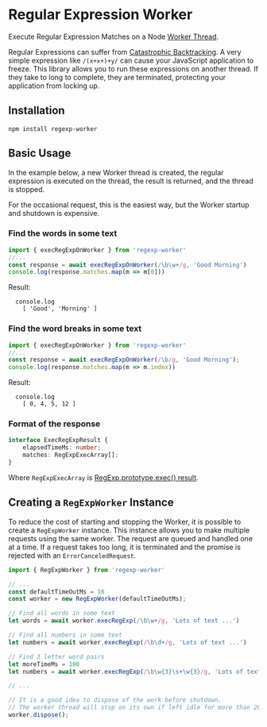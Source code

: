 # Regular Expression Worker

Execute Regular Expression Matches on a Node [Worker Thread](https://nodejs.org/api/worker_threads.html).

Regular Expressions can suffer from [Catastrophic Backtracking](https://www.regular-expressions.info/catastrophic.html). A very simple expression like `/(x+x+)+y/` can cause your JavaScript application to freeze. This library allows you to run these expressions on another thread. If they take to long to complete, they are terminated, protecting your application from locking up.

## Installation
```
npm install regexp-worker
```

## Basic Usage

In the example below, a new Worker thread is created, the regular expression is executed on the thread,
the result is returned, and the thread is stopped.

For the occasional request, this is the easiest way, but the Worker startup and shutdown is expensive.

### Find the words in some text

```typescript
import { execRegExpOnWorker } from 'regexp-worker'
//...
const response = await execRegExpOnWorker(/\b\w+/g, 'Good Morning')
console.log(response.matches.map(m => m[0]))
```

Result:
```
  console.log
    [ 'Good', 'Morning' ]

```

### Find the word breaks in some text
```typescript
import { execRegExpOnWorker } from 'regexp-worker'
//...
const response = await execRegExpOnWorker(/\b/g, 'Good Morning');
console.log(response.matches.map(m => m.index))
```
Result:
```
  console.log
    [ 0, 4, 5, 12 ]
```

### Format of the response

```typescript
interface ExecRegExpResult {
    elapsedTimeMs: number;
    matches: RegExpExecArray[];
}
```
Where `RegExpExecArray` is [RegExp.prototype.exec() result](https://developer.mozilla.org/en-US/docs/Web/JavaScript/Reference/Global_Objects/RegExp/exec#Description).


## Creating a `RegExpWorker` Instance

To reduce the cost of starting and stopping the Worker, it is possible to create a `RegExpWorker` instance.
This instance allows you to make multiple requests using the same worker. The request are queued and handled
one at a time. If a request takes too long, it is terminated and the promise is rejected with an `ErrorCanceledRequest`.

```js
import { RegExpWorker } from 'regexp-worker'

// ...
const defaultTimeOutMs = 10
const worker = new RegExpWorker(defaultTimeOutMs);

// Find all words in some text
let words = await worker.execRegExp(/\b\w+/g, 'Lots of text ...')

// Find all numbers in some text
let numbers = await worker.execRegExp(/\b\d+/g, 'Lots of text ...')

// Find 3 letter word pairs
let moreTimeMs = 100
let numbers = await worker.execRegExp(/\b\w{3}\s+\w{3}/g, 'Lots of text ...', moreTimeMs)

// ...

// It is a good idea to dispose of the work before shutdown.
// The worker thread will stop on its own if left idle for more than 200ms.
worker.dispose();
```

